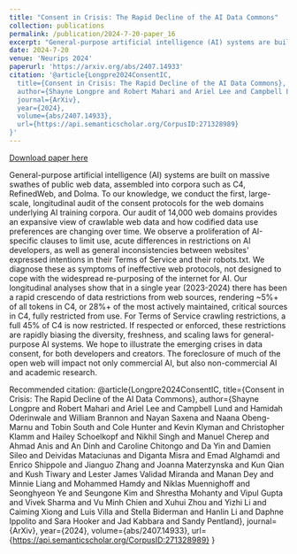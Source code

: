 ```yaml
---
title: "Consent in Crisis: The Rapid Decline of the AI Data Commons"
collection: publications
permalink: /publication/2024-7-20-paper_16
excerpt: "General-purpose artificial intelligence (AI) systems are built on massive swathes of public web data, assembled into corpora such as C4, RefinedWeb, and Dolma. To our knowledge, we conduct the first, large-scale, longitudinal audit of the consent protocols for the web domains underlying AI training corpora. Our audit of 14,000 web domains provides an expansive view of crawlable web data and how codified data use preferences are changing over time. We observe a proliferation of AI-specific clauses to limit use, acute differences in restrictions on AI developers, as well as general inconsistencies between websites' expressed intentions in their Terms of Service and their robots.txt. We diagnose these as symptoms of ineffective web protocols, not designed to cope with the widespread re-purposing of the internet for AI. Our longitudinal analyses show that in a single year (2023-2024) there has been a rapid crescendo of data restrictions from web sources, rendering ~5%+ of all tokens in C4, or 28%+ of the most actively maintained, critical sources in C4, fully restricted from use. For Terms of Service crawling restrictions, a full 45% of C4 is now restricted. If respected or enforced, these restrictions are rapidly biasing the diversity, freshness, and scaling laws for general-purpose AI systems. We hope to illustrate the emerging crises in data consent, for both developers and creators. The foreclosure of much of the open web will impact not only commercial AI, but also non-commercial AI and academic research."
date: 2024-7-20
venue: 'Neurips 2024'
paperurl: 'https://arxiv.org/abs/2407.14933'
citation: '@article{Longpre2024ConsentIC,
  title={Consent in Crisis: The Rapid Decline of the AI Data Commons},
  author={Shayne Longpre and Robert Mahari and Ariel Lee and Campbell Lund and Hamidah Oderinwale and William Brannon and Nayan Saxena and Naana Obeng-Marnu and Tobin South and Cole Hunter and Kevin Klyman and Christopher Klamm and Hailey Schoelkopf and Nikhil Singh and Manuel Cherep and Ahmad Anis and An Dinh and Caroline Chitongo and Da Yin and Damien Sileo and Deividas Mataciunas and Diganta Misra and Emad Alghamdi and Enrico Shippole and Jianguo Zhang and Joanna Materzynska and Kun Qian and Kush Tiwary and Lester James Validad Miranda and Manan Dey and Minnie Liang and Mohammed Hamdy and Niklas Muennighoff and Seonghyeon Ye and Seungone Kim and Shrestha Mohanty and Vipul Gupta and Vivek Sharma and Vu Minh Chien and Xuhui Zhou and Yizhi Li and Caiming Xiong and Luis Villa and Stella Biderman and Hanlin Li and Daphne Ippolito and Sara Hooker and Jad Kabbara and Sandy Pentland},
  journal={ArXiv},
  year={2024},
  volume={abs/2407.14933},
  url={https://api.semanticscholar.org/CorpusID:271328989}
}'
---
```


<a href='https://arxiv.org/abs/2407.14933'>Download paper here</a>

General-purpose artificial intelligence (AI) systems are built on massive swathes of public web data, assembled into corpora such as C4, RefinedWeb, and Dolma. To our knowledge, we conduct the first, large-scale, longitudinal audit of the consent protocols for the web domains underlying AI training corpora. Our audit of 14,000 web domains provides an expansive view of crawlable web data and how codified data use preferences are changing over time. We observe a proliferation of AI-specific clauses to limit use, acute differences in restrictions on AI developers, as well as general inconsistencies between websites' expressed intentions in their Terms of Service and their robots.txt. We diagnose these as symptoms of ineffective web protocols, not designed to cope with the widespread re-purposing of the internet for AI. Our longitudinal analyses show that in a single year (2023-2024) there has been a rapid crescendo of data restrictions from web sources, rendering ~5%+ of all tokens in C4, or 28%+ of the most actively maintained, critical sources in C4, fully restricted from use. For Terms of Service crawling restrictions, a full 45% of C4 is now restricted. If respected or enforced, these restrictions are rapidly biasing the diversity, freshness, and scaling laws for general-purpose AI systems. We hope to illustrate the emerging crises in data consent, for both developers and creators. The foreclosure of much of the open web will impact not only commercial AI, but also non-commercial AI and academic research.

Recommended citation: @article{Longpre2024ConsentIC,
  title={Consent in Crisis: The Rapid Decline of the AI Data Commons},
  author={Shayne Longpre and Robert Mahari and Ariel Lee and Campbell Lund and Hamidah Oderinwale and William Brannon and Nayan Saxena and Naana Obeng-Marnu and Tobin South and Cole Hunter and Kevin Klyman and Christopher Klamm and Hailey Schoelkopf and Nikhil Singh and Manuel Cherep and Ahmad Anis and An Dinh and Caroline Chitongo and Da Yin and Damien Sileo and Deividas Mataciunas and Diganta Misra and Emad Alghamdi and Enrico Shippole and Jianguo Zhang and Joanna Materzynska and Kun Qian and Kush Tiwary and Lester James Validad Miranda and Manan Dey and Minnie Liang and Mohammed Hamdy and Niklas Muennighoff and Seonghyeon Ye and Seungone Kim and Shrestha Mohanty and Vipul Gupta and Vivek Sharma and Vu Minh Chien and Xuhui Zhou and Yizhi Li and Caiming Xiong and Luis Villa and Stella Biderman and Hanlin Li and Daphne Ippolito and Sara Hooker and Jad Kabbara and Sandy Pentland},
  journal={ArXiv},
  year={2024},
  volume={abs/2407.14933},
  url={https://api.semanticscholar.org/CorpusID:271328989}
}